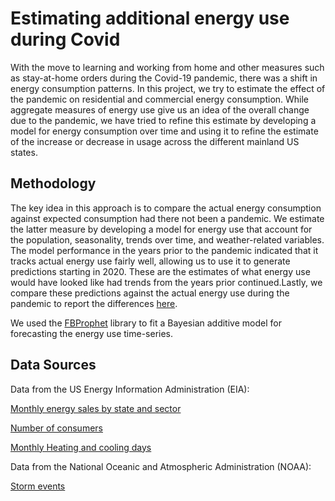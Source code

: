 # Estimating additional energy use during Covid

With the move to learning and working from home and other measures such as stay-at-home orders during the Covid-19 pandemic, there was a shift in energy consumption patterns. In this project, we try to estimate the effect of the pandemic on residential and commercial energy consumption. While aggregate measures of energy use give us an idea of the overall change due to the pandemic, we have tried to refine this estimate by developing a model for energy consumption over time and using it to refine the estimate of the increase or decrease in usage across the different mainland US states. 

## Methodology

The key idea in this approach is to compare the actual energy consumption against expected consumption had there not been a pandemic. We estimate the latter measure by developing a model for energy use that account for the population, seasonality, trends over time, and weather-related variables. The model performance in the years prior to the pandemic indicated that it tracks actual energy use fairly well, allowing us to use it to generate predictions starting in 2020. These are the estimates of what energy use would have looked like had trends from the years prior continued.Lastly, we compare these predictions against the actual energy use during the pandemic to report the differences [here](data/energy_data_with_predictions_v2). 

We used the [FBProphet](https://facebook.github.io/prophet/) library to fit a Bayesian additive model for forecasting the energy use time-series.

## Data Sources

Data from the US Energy Information Administration (EIA):

[Monthly energy sales by state and sector](https://www.eia.gov/opendata/qb.php?category=38)

[Number of consumers](https://www.eia.gov/opendata/qb.php?category=1718389)

[Monthly Heating and cooling days](https://www.eia.gov/opendata/qb.php?category=829723)

Data from the National Oceanic and Atmospheric Administration (NOAA):

[Storm events](https://www1.ncdc.noaa.gov/pub/data/swdi/stormevents/csvfiles/)
